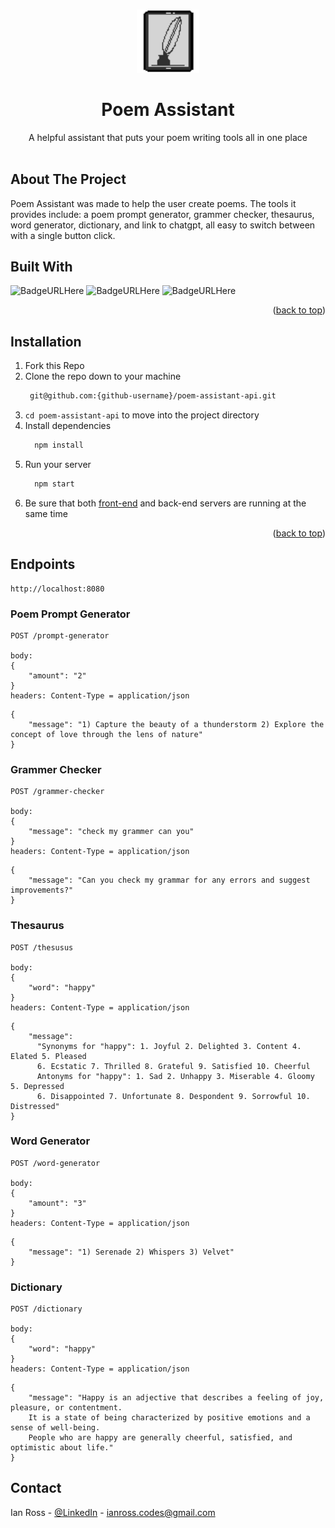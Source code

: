 <a name="readme-top"></a>


<!-- PROJECT LOGO -->
<br />
<div align="center">
  <img src="./logo.png" alat="Logo" width="20%" height="20%" >
  <h1 align="center">Poem Assistant</h1>
  <p align="center">
    A helpful assistant that puts your poem writing tools all in one place
    <br />
    <br />
  </p>
</div>

## About The Project
  Poem Assistant was made to help the user create poems. The tools it provides include: a poem prompt generator, 
  grammer checker, thesaurus, word generator, dictionary, and link to chatgpt, all easy to switch between with a single button click.

## Built With
  ![BadgeURLHere](https://img.shields.io/badge/Node.js-43853D?style=for-the-badge&logo=node.js&logoColor=white)
  ![BadgeURLHere](https://img.shields.io/badge/JavaScript-F7DF1E?style=for-the-badge&logo=javascript&logoColor=black)
  ![BadgeURLHere](https://img.shields.io/badge/json-5E5C5C?style=for-the-badge&logo=json&logoColor=white)

  <p align="right">(<a href="#readme-top">back to top</a>)</p>
  
## Installation

1. Fork this Repo
2. Clone the repo down to your machine
   ```sh
    git@github.com:{github-username}/poem-assistant-api.git 
   ```
3. `cd poem-assistant-api` to move into the project directory
4. Install dependencies
   ```sh
     npm install
   ```
5. Run your server
   ```sh
     npm start
   ```
6. Be sure that both <a href="https://github.com/ross-ian28/poem-assistant-ui">front-end</a> and back-end servers are running at the same time

<p align="right">(<a href="#readme-top">back to top</a>)</p>



## Endpoints
```
http://localhost:8080
```
### Poem Prompt Generator
```
POST /prompt-generator

body: 
{
    "amount": "2"
}
headers: Content-Type = application/json
```
```
{
    "message": "1) Capture the beauty of a thunderstorm 2) Explore the concept of love through the lens of nature"
}
```
### Grammer Checker
```
POST /grammer-checker

body: 
{
    "message": "check my grammer can you"
}
headers: Content-Type = application/json
```
```
{
    "message": "Can you check my grammar for any errors and suggest improvements?"
}
```
### Thesaurus
```
POST /thesusus

body: 
{
    "word": "happy"
}
headers: Content-Type = application/json
```
```
{
    "message":
      "Synonyms for "happy": 1. Joyful 2. Delighted 3. Content 4. Elated 5. Pleased
      6. Ecstatic 7. Thrilled 8. Grateful 9. Satisfied 10. Cheerful
      Antonyms for "happy": 1. Sad 2. Unhappy 3. Miserable 4. Gloomy 5. Depressed
      6. Disappointed 7. Unfortunate 8. Despondent 9. Sorrowful 10. Distressed"
}
```
### Word Generator
```
POST /word-generator

body: 
{
    "amount": "3"
}
headers: Content-Type = application/json
```
```
{
    "message": "1) Serenade 2) Whispers 3) Velvet"
}
```
### Dictionary
```
POST /dictionary

body: 
{
    "word": "happy"
}
headers: Content-Type = application/json
```
```
{
    "message": "Happy is an adjective that describes a feeling of joy, pleasure, or contentment.
    It is a state of being characterized by positive emotions and a sense of well-being.
    People who are happy are generally cheerful, satisfied, and optimistic about life."
}
```
## Contact

Ian Ross - [@LinkedIn](https://github.com/ross-ian28) - ianross.codes@gmail.com
